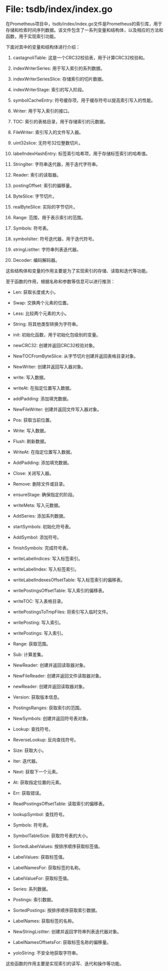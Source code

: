 # File: tsdb/index/index.go

在Prometheus项目中，tsdb/index/index.go文件是Prometheus的索引库，用于存储和检索时间序列数据。该文件包含了一系列变量和结构体，以及相应的方法和函数，用于实现索引功能。

下面对其中的变量和结构体进行介绍：

1. castagnoliTable: 这是一个CRC32校验表，用于计算CRC32校验和。

2. indexWriterSeries: 用于写入索引的系列数据。

3. indexWriterSeriesSlice: 存储索引的切片数据。

4. indexWriterStage: 索引的写入阶段。

5. symbolCacheEntry: 符号缓存项，用于缓存符号以提高索引写入的性能。

6. Writer: 用于写入索引的接口。

7. TOC: 索引的表格目录，用于存储索引的元数据。

8. FileWriter: 索引写入的文件写入器。

9. uint32slice: 无符号32位整数切片。

10. labelIndexHashEntry: 标签索引哈希项，用于存储标签索引的哈希值。

11. StringIter: 字符串迭代器，用于迭代字符串。

12. Reader: 索引的读取器。

13. postingOffset: 索引的偏移量。

14. ByteSlice: 字节切片。

15. realByteSlice: 实际的字节切片。

16. Range: 范围，用于表示索引的范围。

17. Symbols: 符号表。

18. symbolsIter: 符号迭代器，用于迭代符号。

19. stringListIter: 字符串列表迭代器。

20. Decoder: 编码解码器。

这些结构体和变量的作用主要是为了实现索引的存储、读取和迭代等功能。

至于函数的作用，根据名称和参数等信息可以进行推测：

- Len: 获取长度或大小。

- Swap: 交换两个元素的位置。

- Less: 比较两个元素的大小。

- String: 将其他类型转换为字符串。

- init: 初始化函数，用于初始化包级别的变量。

- newCRC32: 创建并返回CRC32校验对象。

- NewTOCFromByteSlice: 从字节切片创建并返回表格目录对象。

- NewWriter: 创建并返回写入器对象。

- write: 写入数据。

- writeAt: 在指定位置写入数据。

- addPadding: 添加填充数据。

- NewFileWriter: 创建并返回文件写入器对象。

- Pos: 获取当前位置。

- Write: 写入数据。

- Flush: 刷新数据。

- WriteAt: 在指定位置写入数据。

- AddPadding: 添加填充数据。

- Close: 关闭写入器。

- Remove: 删除文件或目录。

- ensureStage: 确保指定的阶段。

- writeMeta: 写入元数据。

- AddSeries: 添加系列数据。

- startSymbols: 初始化符号表。

- AddSymbol: 添加符号。

- finishSymbols: 完成符号表。

- writeLabelIndices: 写入标签索引。

- writeLabelIndex: 写入标签索引。

- writeLabelIndexesOffsetTable: 写入标签索引的偏移表。

- writePostingsOffsetTable: 写入索引的偏移表。

- writeTOC: 写入表格目录。

- writePostingsToTmpFiles: 将索引写入临时文件。

- writePosting: 写入索引。

- writePostings: 写入索引。

- Range: 获取范围。

- Sub: 计算差集。

- NewReader: 创建并返回读取器对象。

- NewFileReader: 创建并返回文件读取器对象。

- newReader: 创建并返回读取器对象。

- Version: 获取版本信息。

- PostingsRanges: 获取索引的范围。

- NewSymbols: 创建并返回符号表对象。

- Lookup: 查找符号。

- ReverseLookup: 反向查找符号。

- Size: 获取大小。

- Iter: 迭代器。

- Next: 获取下一个元素。

- At: 获取指定位置的元素。

- Err: 获取错误。

- ReadPostingsOffsetTable: 读取索引的偏移表。

- lookupSymbol: 查找符号。

- Symbols: 符号表。

- SymbolTableSize: 获取符号表的大小。

- SortedLabelValues: 按排序顺序获取标签值。

- LabelValues: 获取标签值。

- LabelNamesFor: 获取标签的名称。

- LabelValueFor: 获取标签值。

- Series: 系列数据。

- Postings: 索引数据。

- SortedPostings: 按排序顺序获取索引数据。

- LabelNames: 获取标签的名称。

- NewStringListIter: 创建并返回字符串列表迭代器对象。

- LabelNamesOffsetsFor: 获取标签名称的偏移量。

- yoloString: 不安全地获取字符串。

这些函数的作用主要是实现索引的读写、迭代和操作等功能。

